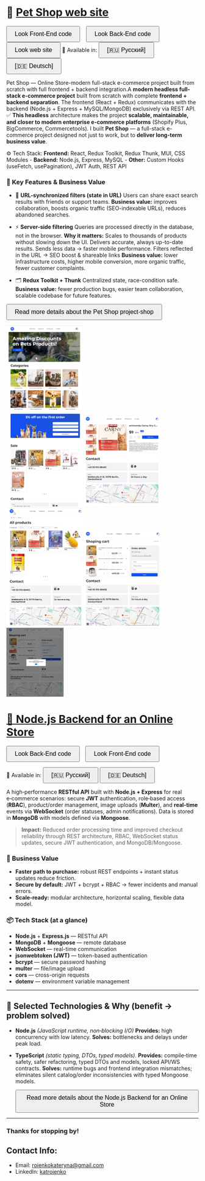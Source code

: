 # 🐾 [Pet Shop web site](https://pet-shop-frontend-ten.vercel.app/) 
<p align="left">
  <a href="https://github.com/katroienko/pet-shop-frontend/tree/master" target="_blank" style="text-decoration:none;">
    <button style="padding:10px 20px; font-size:16px; cursor:pointer;">Look Front-End code</button>
  </a>
  &nbsp;&nbsp;
  <a href="https://github.com/katroienko/pet-shop-backend" target="_blank" style="text-decoration:none;">
    <button style="padding:10px 20px; font-size:16px; cursor:pointer;">Look Back-End code</button>
  </a>
  &nbsp;&nbsp;
  <a href="https://pet-shop-frontend-ten.vercel.app/" target="_blank" style="text-decoration:none;">
    <button style="padding:10px 20px; font-size:16px; cursor:pointer;">Look web site</button>
  </a>   📖 Available in:  
<a href="https://github.com/katroienko/pet-shop-frontend/blob/master/docs/README.ru.md" target="_blank" style="text-decoration:none;">
    <button style="padding:10px 20px; font-size:16px; cursor:pointer;"> [🇷🇺 Русский]</button>
  </a> 
  <a href="https://github.com/katroienko/pet-shop-frontend/blob/master/docs/README.ru.md" target="_blank" style="text-decoration:none;">
    <button style="padding:10px 20px; font-size:16px; cursor:pointer;"> [🇩🇪 Deutsch]</button>
 </a>
</p>

 Pet Shop — Online Store-modern full-stack e-commerce project built from scratch with full frontend + backend integration.A **modern headless full-stack e-commerce project** built from scratch with complete **frontend + backend separation**. The frontend (React + Redux) communicates with the backend (Node.js + Express + MySQL/MongoDB) exclusively via REST API.  
✅ **This headless** architecture makes the project **scalable, maintainable, and closer to modern enterprise e-commerce platforms** (Shopify Plus, BigCommerce, Commercetools).  I built **Pet Shop** — a full-stack e-commerce project designed not just to work, but to **deliver long-term business value**.  

⚙️ Tech Stack:   **Frontend:** React, Redux Toolkit, Redux Thunk, MUI, CSS Modules  - **Backend:** Node.js, Express, MySQL  - **Other:** Custom Hooks (useFetch, usePagination), JWT Auth, REST API 

### 🚀 Key Features & Business Value  
- 🔎 **URL-synchronized filters (state in URL)**  Users can share exact search results with friends or support teams. **Business value:** improves collaboration, boosts organic traffic (SEO-indexable URLs), reduces abandoned searches.

- ⚡ **Server-side filtering**  Queries are processed directly in the database, not in the browser.   **Why it matters:**   Scales to thousands of products without slowing down the UI. Delivers accurate, always up-to-date results. Sends less data → faster mobile performance. Filters reflected in the URL → SEO boost & shareable links  **Business value:** lower infrastructure costs, higher mobile conversion, more organic traffic, fewer customer complaints.  
- 🗂 **Redux Toolkit + Thunk**  Centralized state, race-condition safe.  **Business value:** fewer production bugs, easier team collaboration, scalable codebase for future features.  
<a href="https://github.com/katroienko/pet-shop-frontend/blob/master/docs/README.readmore.pet-shop.md" target="_blank" style="text-decoration:none;">
    <button style="padding:10px 20px; font-size:16px; cursor:pointer;">Read more details about the Pet Shop project-shop</button>
  </a>
<p align="left">
  <img src="https://github.com/katroienko/pet-shop-frontend/blob/master/petPhoto/1.jpg?raw=true" width="200" title="Pet Shop Screenshot">
  <img src="https://github.com/katroienko/pet-shop-frontend/blob/master/petPhoto/2.jpg?raw=true" width="200" title="Pet Shop Screenshot">
  <img src="https://github.com/katroienko/pet-shop-frontend/blob/master/petPhoto/3.jpg?raw=true" width="200" title="Pet Shop Screenshot">
  <img src="https://github.com/katroienko/pet-shop-frontend/blob/master/petPhoto/4.jpg?raw=true" width="200" title="Pet Shop Screenshot">
  <img src="https://github.com/katroienko/pet-shop-frontend/blob/master/petPhoto/5.jpg?raw=true" width="150" title="Pet Shop Screenshot">
</p>

# [🛒 Node.js Backend for an Online Store](https://github.com/katroienko/animal-eshop-backend_final_nodeJS/tree/main) 
<p align="left">
   <a href="https://github.com/katroienko/animal-eshop-backend_final_nodeJS/tree/main" target="_blank" style="text-decoration:none;">
    <button style="padding:10px 20px; font-size:16px; cursor:pointer;">Look Back-End code</button>
  </a>
    &nbsp;&nbsp;
  <a href="https://github.com/katroienko/pet-shop-frontend/tree/master" target="_blank" style="text-decoration:none;">
    <button style="padding:10px 20px; font-size:16px; cursor:pointer;">Look Front-End code</button>
  </a>
</p>
<p align="left">
📖 Available in:  
<a href="https://github.com/katroienko/animal-eshop-backend_final_nodeJS/blob/main/docs/README.ru.md" target="_blank" style="text-decoration:none;">
    <button style="padding:10px 20px; font-size:16px; cursor:pointer;"> [🇷🇺 Русский]</button>
  </a> 
  <a href="https://github.com/katroienko/pet-shop-frontend/blob/master/docs/README.ru.md" target="_blank" style="text-decoration:none;">
    <button style="padding:10px 20px; font-size:16px; cursor:pointer;"> [🇩🇪 Deutsch]</button>
 </a>
</p>

A high‑performance **RESTful API** built with **Node.js + Express** for real e‑commerce scenarios: secure **JWT** authentication, role‑based access (**RBAC**), product/order management, image uploads (**Multer**), and **real‑time** events via **WebSocket** (order statuses, admin notifications). Data is stored in **MongoDB** with models defined via **Mongoose**.

> **Impact:** Reduced order processing time and improved checkout reliability through REST architecture, RBAC, WebSocket status updates, secure JWT authentication, and MongoDB/Mongoose. 
### 💼 Business Value

- **Faster path to purchase:** robust REST endpoints + instant status updates reduce friction.  
- **Secure by default:** JWT + bcrypt + RBAC → fewer incidents and manual errors.  
- **Scale‑ready:** modular architecture, horizontal scaling, flexible data model.

### 📦 Tech Stack (at a glance)
- **Node.js** + **Express.js** — RESTful API
- **MongoDB** + **Mongoose** — remote database
- **WebSocket** — real-time communication
- **jsonwebtoken (JWT)** — token-based authentication
- **bcrypt** — secure password hashing
- **multer** — file/image upload
- **cors** — cross-origin requests
- **dotenv** — environment variable management
---

## 🧱 Selected Technologies & Why (benefit → problem solved)

- **Node.js** *(JavaScript runtime, non‑blocking I/O)*  **Provides:** high concurrency with low latency. **Solves:** bottlenecks and delays under peak load.

- **TypeScript** *(static typing, DTOs, typed models)*. **Provides:** compile‑time safety, safer refactoring, typed DTOs and models, locked API/WS contracts. **Solves:** runtime bugs and frontend integration mismatches; eliminates silent catalog/order inconsistencies with typed Mongoose models.

  <p align="left">
   <a href="https://github.com/katroienko/animal-eshop-backend_final_nodeJS/blob/main/README.md" target="_blank" style="text-decoration:none;">
    <button style="padding:10px 20px; font-size:16px; cursor:pointer;">Read more details about the Node.js Backend for an Online Store </button>
  </a>
  </p>


---



### Thanks for stopping by!

## Contact Info:

- Email: roienkokateryna@gmail.com
- LinkedIn: [katroienko](https://www.linkedin.com/in/kateryna-roienko/) 
</div>
